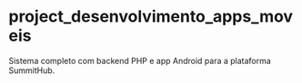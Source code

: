 # project_desenvolvimento_apps_moveis
Sistema completo com backend PHP e app Android para a plataforma SummitHub.
